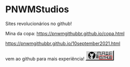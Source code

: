 # PNWMStudios
Sites revolucionários no github!

Mina da copa:
https://pnwmgithubbr.github.io/copa.html

https://pnwmgithubbr.github.io/10september2021.html

vem ao github para mais experiência!
<a href="https://github.com/PNWMgithubBR/pnwmgithubbr.github.io">
<img src="imagens_especiais/botaogit.png" style="width:88px;height:31px;">
</a>
